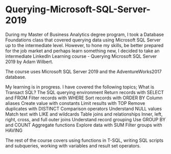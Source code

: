 # Querying-Microsoft-SQL-Server-2019
During my Master of Business Analytics degree program, I took a Database Foundations class that covered querying data using Microsoft SQL Server up to the intermediate level. However, to hone my skills, be better prepared for the job market and perhaps learn something new, I decided to take an intermediate LinkedIn Learning course - Querying Microsoft SQL Server 2019 by Adam Wilbert.

The course uses Microsoft SQL Server 2019 and the AdventureWorks2017 database.

My learning is in progress. I have covered the following topics;
What is Transact SQL?
The SQL querying environment
Return records with SELECT and FROM
Filter records with WHERE
Sort records with ORDER BY
Column aliases
Create value with constants
Limit results with TOP
Remove duplicates with DISTINCT
Comparison operators
Understand NULL values
Match text with LIKE and wildcards
Table joins and relationships
Inner, left, right, cross, and full outer joins
Understand record grouping
Use GROUP BY and COUNT
Aggregate functions
Explore data with SUM
Filter groups with HAVING

The rest of the course covers using functions in T-SQL, writing SQL scripts and subqueries, working with variables and result set operators.
